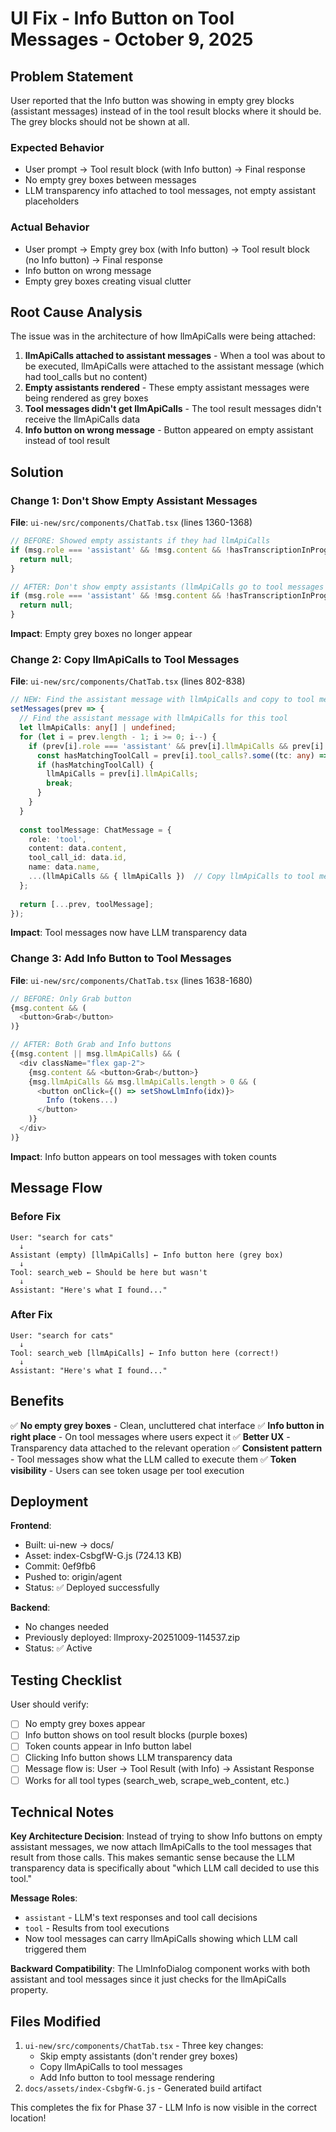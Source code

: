 # UI Fix - Info Button on Tool Messages - October 9, 2025

## Problem Statement

User reported that the Info button was showing in empty grey blocks (assistant messages) instead of in the tool result blocks where it should be. The grey blocks should not be shown at all.

### Expected Behavior
- User prompt → Tool result block (with Info button) → Final response
- No empty grey boxes between messages
- LLM transparency info attached to tool messages, not empty assistant placeholders

### Actual Behavior
- User prompt → Empty grey box (with Info button) → Tool result block (no Info button) → Final response
- Info button on wrong message
- Empty grey boxes creating visual clutter

## Root Cause Analysis

The issue was in the architecture of how llmApiCalls were being attached:

1. **llmApiCalls attached to assistant messages** - When a tool was about to be executed, llmApiCalls were attached to the assistant message (which had tool_calls but no content)
2. **Empty assistants rendered** - These empty assistant messages were being rendered as grey boxes
3. **Tool messages didn't get llmApiCalls** - The tool result messages didn't receive the llmApiCalls data
4. **Info button on wrong message** - Button appeared on empty assistant instead of tool result

## Solution

### Change 1: Don't Show Empty Assistant Messages
**File**: `ui-new/src/components/ChatTab.tsx` (lines 1360-1368)

```typescript
// BEFORE: Showed empty assistants if they had llmApiCalls
if (msg.role === 'assistant' && !msg.content && !hasTranscriptionInProgress && !msg.llmApiCalls && !msg.tool_calls) {
  return null;
}

// AFTER: Don't show empty assistants (llmApiCalls go to tool messages instead)
if (msg.role === 'assistant' && !msg.content && !hasTranscriptionInProgress && !msg.tool_calls && !msg.isStreaming) {
  return null;
}
```

**Impact**: Empty grey boxes no longer appear

### Change 2: Copy llmApiCalls to Tool Messages
**File**: `ui-new/src/components/ChatTab.tsx` (lines 802-838)

```typescript
// NEW: Find the assistant message with llmApiCalls and copy to tool message
setMessages(prev => {
  // Find the assistant message with llmApiCalls for this tool
  let llmApiCalls: any[] | undefined;
  for (let i = prev.length - 1; i >= 0; i--) {
    if (prev[i].role === 'assistant' && prev[i].llmApiCalls && prev[i].tool_calls) {
      const hasMatchingToolCall = prev[i].tool_calls?.some((tc: any) => tc.id === data.id);
      if (hasMatchingToolCall) {
        llmApiCalls = prev[i].llmApiCalls;
        break;
      }
    }
  }
  
  const toolMessage: ChatMessage = {
    role: 'tool',
    content: data.content,
    tool_call_id: data.id,
    name: data.name,
    ...(llmApiCalls && { llmApiCalls })  // Copy llmApiCalls to tool message
  };
  
  return [...prev, toolMessage];
});
```

**Impact**: Tool messages now have LLM transparency data

### Change 3: Add Info Button to Tool Messages
**File**: `ui-new/src/components/ChatTab.tsx` (lines 1638-1680)

```typescript
// BEFORE: Only Grab button
{msg.content && (
  <button>Grab</button>
)}

// AFTER: Both Grab and Info buttons
{(msg.content || msg.llmApiCalls) && (
  <div className="flex gap-2">
    {msg.content && <button>Grab</button>}
    {msg.llmApiCalls && msg.llmApiCalls.length > 0 && (
      <button onClick={() => setShowLlmInfo(idx)}>
        Info (tokens...)
      </button>
    )}
  </div>
)}
```

**Impact**: Info button appears on tool messages with token counts

## Message Flow

### Before Fix
```
User: "search for cats"
  ↓
Assistant (empty) [llmApiCalls] ← Info button here (grey box)
  ↓
Tool: search_web ← Should be here but wasn't
  ↓
Assistant: "Here's what I found..."
```

### After Fix
```
User: "search for cats"
  ↓
Tool: search_web [llmApiCalls] ← Info button here (correct!)
  ↓
Assistant: "Here's what I found..."
```

## Benefits

✅ **No empty grey boxes** - Clean, uncluttered chat interface
✅ **Info button in right place** - On tool messages where users expect it
✅ **Better UX** - Transparency data attached to the relevant operation
✅ **Consistent pattern** - Tool messages show what the LLM called to execute them
✅ **Token visibility** - Users can see token usage per tool execution

## Deployment

**Frontend**:
- Built: ui-new → docs/
- Asset: index-CsbgfW-G.js (724.13 KB)
- Commit: 0ef9fb6
- Pushed to: origin/agent
- Status: ✅ Deployed successfully

**Backend**:
- No changes needed
- Previously deployed: llmproxy-20251009-114537.zip
- Status: ✅ Active

## Testing Checklist

User should verify:
- [ ] No empty grey boxes appear
- [ ] Info button shows on tool result blocks (purple boxes)
- [ ] Token counts appear in Info button label
- [ ] Clicking Info button shows LLM transparency data
- [ ] Message flow is: User → Tool Result (with Info) → Assistant Response
- [ ] Works for all tool types (search_web, scrape_web_content, etc.)

## Technical Notes

**Key Architecture Decision**: 
Instead of trying to show Info buttons on empty assistant messages, we now attach llmApiCalls to the tool messages that result from those calls. This makes semantic sense because the LLM transparency data is specifically about "which LLM call decided to use this tool."

**Message Roles**:
- `assistant` - LLM's text responses and tool call decisions
- `tool` - Results from tool executions
- Now tool messages can carry llmApiCalls showing which LLM call triggered them

**Backward Compatibility**:
The LlmInfoDialog component works with both assistant and tool messages since it just checks for the llmApiCalls property.

## Files Modified

1. `ui-new/src/components/ChatTab.tsx` - Three key changes:
   - Skip empty assistants (don't render grey boxes)
   - Copy llmApiCalls to tool messages
   - Add Info button to tool message rendering
2. `docs/assets/index-CsbgfW-G.js` - Generated build artifact

This completes the fix for Phase 37 - LLM Info is now visible in the correct location!
